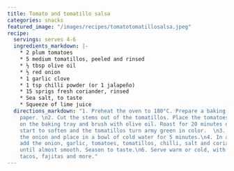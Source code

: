 ```yaml
---
title: Tomato and tomatillo salsa
categories: snacks
featured_image: "/images/recipes/tomatotomatillosalsa.jpeg"
recipe:
  servings: serves 4-6
  ingredients_markdown: |-
    * 2 plum tomatoes
    * 5 medium tomatillos, peeled and rinsed
    * ½ tbsp olive oil
    * ½ red onion
    * 1 garlic clove
    * 1 tsp chilli powder (or 1 jalapeño)
    * 15 sprigs fresh coriander, rinsed
    * Sea salt, to taste
    * Squeeze of lime juice
  directions_markdown: "1. Preheat the oven to 180°C. Prepare a baking tray with baking
    paper. \n2. Cut the stems out of the tomatillos. Place the tomatoes and tomatillos
    on the baking tray and brush with olive oil. Roast for 20 minutes or until they
    start to soften and the tomatillos turn army green in color.  \n3. Roughly slice
    the onion and place in a bowl of cold water for 5 minutes.\n4. In a food processor,
    add the onion, garlic, tomatoes, tomatillos, chilli, salt and coriander.\n5. Blend
    until almost smooth. Season to taste.\n6. Serve warm or cold, with tortillas,
    tacos, fajitas and more."
---
```

